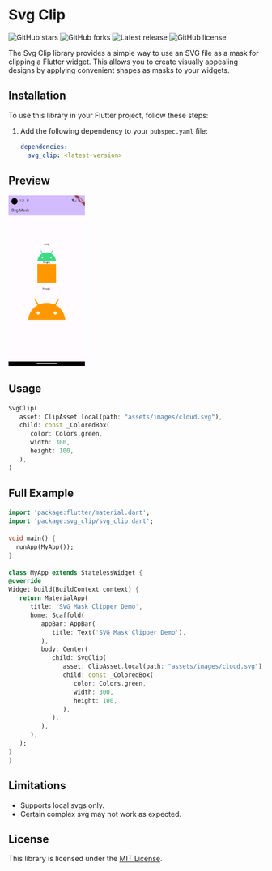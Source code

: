 # Svg Clip

![GitHub stars](https://img.shields.io/github/stars/humblerookie/svg-clip?style=social)
![GitHub forks](https://img.shields.io/github/forks/humblerookie/svg-clip?style=social)
![Latest release](https://img.shields.io/github/v/release/humblerookie/svg-clip)
![GitHub license](https://img.shields.io/github/license/humblerookie/svg-clip)

The Svg Clip library provides a simple way to use an SVG file as a mask for clipping a Flutter widget.
This allows you to create visually appealing designs by applying convenient shapes as masks to your widgets.

## Installation

To use this library in your Flutter project, follow these steps:

1. Add the following dependency to your `pubspec.yaml` file:

   ```yaml
   dependencies:
     svg_clip: <latest-version>
   ```

## Preview

<img src="screenshots/demo1.png" width="30%"/>

## Usage

```dart
SvgClip(
   asset: ClipAsset.local(path: "assets/images/cloud.svg"),
   child: const _ColoredBox(
      color: Colors.green,
      width: 300,
      height: 100,
   ),
)
```

## Full Example

   ```dart
import 'package:flutter/material.dart';
import 'package:svg_clip/svg_clip.dart';

void main() {
     runApp(MyApp());
}

class MyApp extends StatelessWidget {
   @override
   Widget build(BuildContext context) {
      return MaterialApp(
         title: 'SVG Mask Clipper Demo',
         home: Scaffold(
            appBar: AppBar(
               title: Text('SVG Mask Clipper Demo'),
            ),
            body: Center(
               child: SvgClip(
                  asset: ClipAsset.local(path: "assets/images/cloud.svg"),
                  child: const _ColoredBox(
                     color: Colors.green,
                     width: 300,
                     height: 100,
                  ),
               ),
            ),
         ),
      );
   }
}
   ```

## Limitations

- Supports local svgs only.
- Certain complex svg may not work as expected.

## License

This library is licensed under the [MIT License](LICENSE).